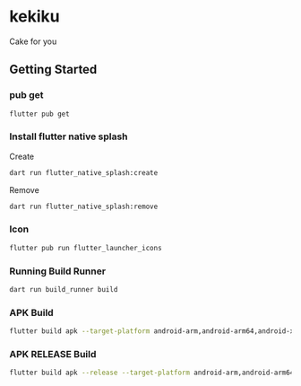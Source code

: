 # kekiku

Cake for you

## Getting Started

### pub get

```bash
flutter pub get
```

### Install flutter native splash

Create

```bash
dart run flutter_native_splash:create
```

Remove

```bash
dart run flutter_native_splash:remove
```

### Icon

```bash
flutter pub run flutter_launcher_icons
```

### Running Build Runner

```bash
dart run build_runner build
```

### APK Build

```bash
flutter build apk --target-platform android-arm,android-arm64,android-x64
```

### APK RELEASE Build

```bash
flutter build apk --release --target-platform android-arm,android-arm64,android-x64
```